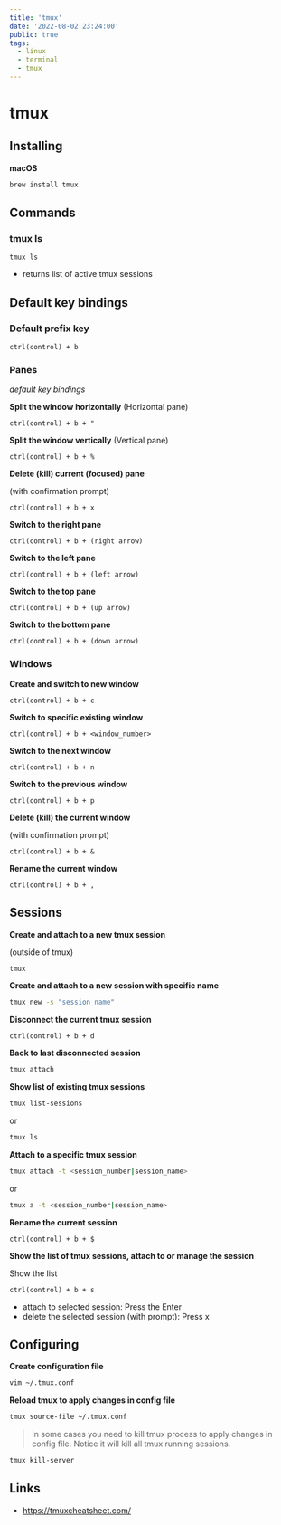 ```yaml
---
title: 'tmux'
date: '2022-08-02 23:24:00'
public: true
tags:
  - linux
  - terminal
  - tmux
---
```


# tmux

## Installing

**macOS**

```bash
brew install tmux
```

## Commands

### tmux ls

```
tmux ls
```

- returns list of active tmux sessions


## Default key bindings

### Default prefix key

```
ctrl(control) + b
```

### Panes

*default key bindings*

**Split the window horizontally** (Horizontal pane)

```
ctrl(control) + b + "
```

**Split the window vertically** (Vertical pane)

```
ctrl(control) + b + %
```

**Delete (kill) current (focused) pane**

(with confirmation prompt)

```
ctrl(control) + b + x
```

**Switch to the right pane**

```
ctrl(control) + b + (right arrow)
```

**Switch to the left pane**

```
ctrl(control) + b + (left arrow)
```

**Switch to the top pane**

```
ctrl(control) + b + (up arrow)
```

**Switch to the bottom pane**

```
ctrl(control) + b + (down arrow)
```

### Windows

**Create and switch to new window**

```
ctrl(control) + b + c
```

**Switch to specific existing window**

```
ctrl(control) + b + <window_number>
```

**Switch to the next window**

```
ctrl(control) + b + n
```

**Switch to the previous window**

```
ctrl(control) + b + p
```

**Delete (kill) the current window**

(with confirmation prompt)

```
ctrl(control) + b + &
```

**Rename the current window**

```
ctrl(control) + b + ,
```

## Sessions

**Create and attach to a new tmux session**

(outside of tmux)

```bash
tmux
```

**Create and attach to a new session with specific name**

```bash
tmux new -s "session_name"
```

**Disconnect the current tmux session**

```
ctrl(control) + b + d
```

**Back to last disconnected session**

```bash
tmux attach
```

**Show list of existing tmux sessions**

```bash
tmux list-sessions
```

or

```bash
tmux ls
```

**Attach to a specific tmux session**

```bash
tmux attach -t <session_number|session_name>
```

or

```bash
tmux a -t <session_number|session_name>
```

**Rename the current session**

```
ctrl(control) + b + $
```

**Show the list of tmux sessions, attach to or manage the session**

Show the list

```
ctrl(control) + b + s
```

- attach to selected session: Press the Enter
- delete the selected session (with prompt): Press x


## Configuring

**Create configuration file**

```bash
vim ~/.tmux.conf
```

**Reload tmux to apply changes in config file**

```bash
tmux source-file ~/.tmux.conf
```

> In some cases you need to kill tmux process to apply changes in config file. Notice it will kill all tmux running sessions.

```bash
tmux kill-server
```

## Links

- https://tmuxcheatsheet.com/


